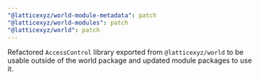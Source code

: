 ```yaml
---
"@latticexyz/world-module-metadata": patch
"@latticexyz/world-modules": patch
"@latticexyz/world": patch
---
```


Refactored `AccessControl` library exported from `@latticexyz/world` to be usable outside of the world package and updated module packages to use it.
